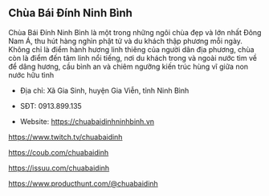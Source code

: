 ## Chùa Bái Đính Ninh Bình

Chùa Bái Đính Ninh Bình là một trong những ngôi chùa đẹp và lớn nhất Đông Nam Á, thu hút hàng nghìn phật tử và du khách thập phương mỗi ngày. Không chỉ là điểm hành hương linh thiêng của người dân địa phương, chùa còn là điểm đến tâm linh nổi tiếng, nơi du khách trong và ngoài nước tìm về để dâng hương, cầu bình an và chiêm ngưỡng kiến trúc hùng vĩ giữa non nước hữu tình

- Địa chỉ: Xã Gia Sinh, huyện Gia Viễn, tỉnh Ninh Bình

- SĐT: 0913.899.135

- Website: https://chuabaidinhninhbinh.vn

https://www.twitch.tv/chuabaidinh

https://coub.com/chuabaidinh

https://issuu.com/chuabaidinh

https://www.producthunt.com/@chuabaidinh
